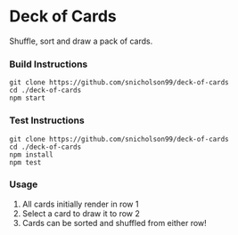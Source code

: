 # Deck of Cards
Shuffle, sort and draw a pack of cards.

### Build Instructions
    git clone https://github.com/snicholson99/deck-of-cards  
    cd ./deck-of-cards  
    npm start  

### Test Instructions
    git clone https://github.com/snicholson99/deck-of-cards  
    cd ./deck-of-cards  
    npm install
    npm test  

### Usage
1. All cards initially render in row 1
2. Select a card to draw it to row 2
3. Cards can be sorted and shuffled from either row!
